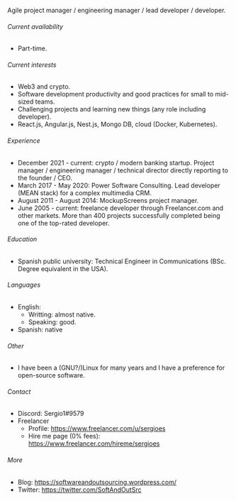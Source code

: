 Agile project manager / engineering manager / lead developer / developer.

###### Current availability

- Part-time.

###### Current interests
- Web3 and crypto.
- Software development productivity and good practices for small to mid-sized teams.
- Challenging projects and learning new things (any role including developer).
- React.js, Angular.js, Nest.js, Mongo DB, cloud (Docker, Kubernetes).

###### Experience
- December 2021 - current: crypto / modern banking startup. Project manager / engineering manager / technical director directly reporting to the founder / CEO.
- March 2017 - May 2020: Power Software Consulting. Lead developer (MEAN stack) for a complex multimedia CRM.
- August 2011 - August 2014: MockupScreens project manager.
- June 2005 - current: freelance developer through Freelancer.com and other markets. More than 400 projects successfully completed being one of the top-rated developer.

###### Education
- Spanish public university: Technical Engineer in Communications (BSc. Degree equivalent in the USA).

###### Languages
- English:
	- Writting: almost native.
	- Speaking: good.
- Spanish: native

###### Other
- I have been a (GNU?/)Linux for many years and I have a preference for open-source software.

###### Contact 
- Discord: Sergio1#9579
- Freelancer 
    - Profile: https://www.freelancer.com/u/sergioes
    - Hire me page (0% fees): https://www.freelancer.com/hireme/sergioes

###### More
- Blog: https://softwareandoutsourcing.wordpress.com/
- Twitter: https://twitter.com/SoftAndOutSrc
